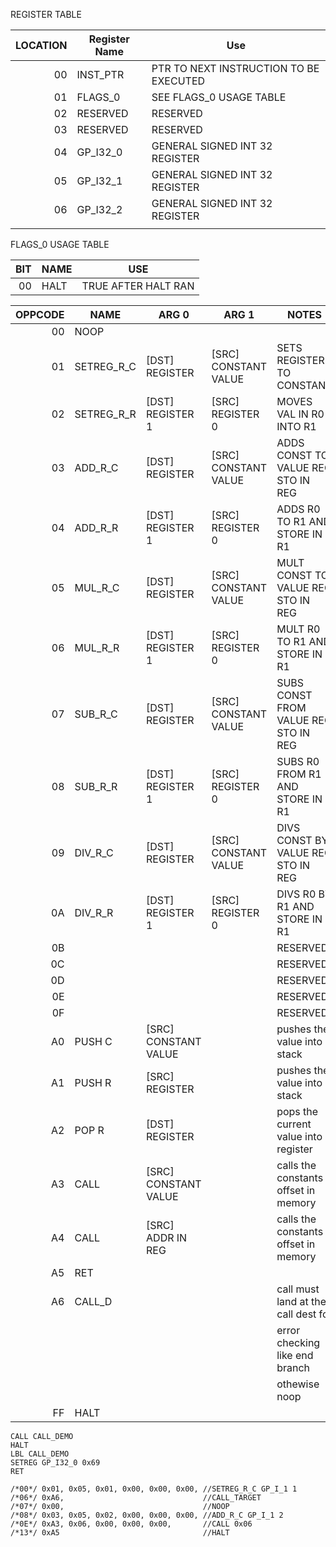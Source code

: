 
REGISTER TABLE

| LOCATION | Register Name | Use                                    |
|---------:|---------------|----------------------------------------|
|       00 | INST_PTR      | PTR TO NEXT INSTRUCTION TO BE EXECUTED |
|       01 | FLAGS_0       | SEE FLAGS_0 USAGE TABLE                |
|       02 | RESERVED      | RESERVED                               |
|       03 | RESERVED      | RESERVED                               |
|       04 | GP_I32_0      | GENERAL SIGNED INT 32 REGISTER         |
|       05 | GP_I32_1      | GENERAL SIGNED INT 32 REGISTER         |
|       06 | GP_I32_2      | GENERAL SIGNED INT 32 REGISTER         |
|          |               |                                        |



FLAGS_0 USAGE TABLE

| BIT | NAME | USE                 |
|----:|------|---------------------|
|  00 | HALT | TRUE AFTER HALT RAN |



| OPPCODE | NAME       | ARG 0                | ARG 1                | NOTES                                | IMPLED |
|--------:|------------|----------------------|----------------------|--------------------------------------|--------|
|      00 | NOOP       |                      |                      |                                      | x      |
|      01 | SETREG_R_C | [DST] REGISTER       | [SRC] CONSTANT VALUE | SETS REGISTER TO CONSTANT            | x      |
|      02 | SETREG_R_R | [DST] REGISTER 1     | [SRC] REGISTER  0    | MOVES VAL IN R0 INTO R1              | x      |
|      03 | ADD_R_C    | [DST] REGISTER       | [SRC] CONSTANT VALUE | ADDS CONST TO VALUE REG STO IN REG   | x      |
|      04 | ADD_R_R    | [DST] REGISTER 1     | [SRC] REGISTER 0     | ADDS R0 TO R1 AND STORE IN R1        | x      |
|      05 | MUL_R_C    | [DST] REGISTER       | [SRC] CONSTANT VALUE | MULT CONST TO VALUE REG STO IN REG   | x      |
|      06 | MUL_R_R    | [DST] REGISTER 1     | [SRC] REGISTER 0     | MULT R0 TO R1 AND STORE IN R1        | x      |
|      07 | SUB_R_C    | [DST] REGISTER       | [SRC] CONSTANT VALUE | SUBS CONST FROM VALUE REG STO IN REG | x      |
|      08 | SUB_R_R    | [DST] REGISTER 1     | [SRC] REGISTER 0     | SUBS R0 FROM R1 AND STORE IN R1      | x      |
|      09 | DIV_R_C    | [DST] REGISTER       | [SRC] CONSTANT VALUE | DIVS CONST BY VALUE REG STO IN REG   | x      |
|      0A | DIV_R_R    | [DST] REGISTER 1     | [SRC] REGISTER 0     | DIVS R0 BY R1 AND STORE IN R1        | x      |
|      0B |            |                      |                      | RESERVED                             |
|      0C |            |                      |                      | RESERVED                             |
|      0D |            |                      |                      | RESERVED                             |
|      0E |            |                      |                      | RESERVED                             |
|      0F |            |                      |                      | RESERVED                             |
|      A0 | PUSH C     | [SRC] CONSTANT VALUE |                      | pushes the value into stack          |
|      A1 | PUSH R     | [SRC] REGISTER       |                      | pushes the value into stack          |
|      A2 | POP R      | [DST] REGISTER       |                      | pops the current value into register |
|      A3 | CALL       | [SRC] CONSTANT VALUE |                      | calls the constants offset in memory |
|      A4 | CALL       | [SRC] ADDR IN REG    |                      | calls the constants offset in memory |
|      A5 | RET        |                      |                      |                                      |
|      A6 | CALL_D     |                      |                      | call must land at the call dest for  |
|         |            |                      |                      | error checking like end branch       |
|         |            |                      |                      | othewise noop                        |        |
|      FF | HALT       |                      |                      |                                      |


```ASM
CALL CALL_DEMO
HALT
LBL CALL_DEMO
SETREG GP_I32_0 0x69
RET
```

```ASM
/*00*/ 0x01, 0x05, 0x01, 0x00, 0x00, 0x00, //SETREG_R_C GP_I_1 1
/*06*/ 0xA6,                               //CALL_TARGET
/*07*/ 0x00,                               //NOOP
/*08*/ 0x03, 0x05, 0x02, 0x00, 0x00, 0x00, //ADD_R_C GP_I_1 2
/*0E*/ 0xA3, 0x06, 0x00, 0x00, 0x00,       //CALL 0x06
/*13*/ 0xA5                                //HALT
```

